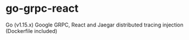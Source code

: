 # go-grpc-react
Go (v1.15.x) Google GRPC, React and Jaegar distributed tracing injection (Dockerfile included)
